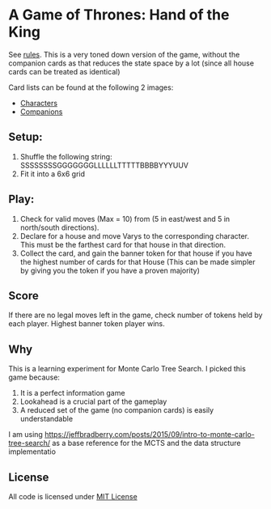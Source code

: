 # A Game of Thrones: Hand of the King

See [rules][rules]. This is a very toned down version of the game, without the companion cards as that reduces the state space by a lot (since all house cards can be treated as identical)

Card lists can be found at the following 2 images:

- [Characters](https://boardgamegeek.com/image/3687891/game-thrones-hand-king)
- [Companions](https://boardgamegeek.com/image/3253090/game-thrones-hand-king)

## Setup:

1. Shuffle the following string: SSSSSSSSGGGGGGGLLLLLLTTTTTBBBBYYYUUV
2. Fit it into a 6x6 grid

## Play:

1. Check for valid moves (Max = 10) from (5 in east/west and 5 in north/south directions).
2. Declare for a house and move Varys to the corresponding character. This must be the farthest card for that house in that direction.
3. Collect the card, and gain the banner token for that house if you have the highest number of cards for that House (This can be made simpler by giving you the token if you have a proven majority)

## Score

If there are no legal moves left in the game, check number of tokens held by each player. Highest banner token player wins.

## Why

This is a learning experiment for Monte Carlo Tree Search. I picked this game because:

1. It is a perfect information game
2. Lookahead is a crucial part of the gameplay
3. A reduced set of the game (no companion cards) is easily understandable

I am using <https://jeffbradberry.com/posts/2015/09/intro-to-monte-carlo-tree-search/> as a base reference for the MCTS and the data structure implementatio

## License

All code is licensed under [MIT License](https://nemo.mit-license.org/)

[rules]: https://images-cdn.fantasyflightgames.com/filer_public/07/d3/07d30fde-83cf-4de7-abde-3c3a08eacd02/handoftheking_rules_eng.pdf
